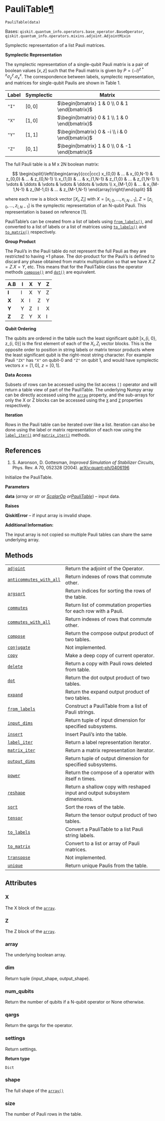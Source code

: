 # PauliTable[¶](#paulitable "Permalink to this headline")

<span id="undefined" />

`PauliTable(data)`

Bases: `qiskit.quantum_info.operators.base_operator.BaseOperator`, `qiskit.quantum_info.operators.mixins.adjoint.AdjointMixin`

Symplectic representation of a list Pauli matrices.

**Symplectic Representation**

The symplectic representation of a single-qubit Pauli matrix is a pair of boolean values $[x, z]$ such that the Pauli matrix is given by $P = (-i)^{z * x} \sigma_z^z.\sigma_x^x$. The correspondence between labels, symplectic representation, and matrices for single-qubit Paulis are shown in Table 1.

| Label | Symplectic | Matrix                                          |
| ----- | ---------- | ----------------------------------------------- |
| `"I"` | $[0, 0]$   | $\begin{bmatrix} 1 & 0 \\ 0 & 1 \end{bmatrix}$  |
| `"X"` | $[1, 0]$   | $\begin{bmatrix} 0 & 1 \\ 1 & 0 \end{bmatrix}$  |
| `"Y"` | $[1, 1]$   | $\begin{bmatrix} 0 & -i \\ i & 0 \end{bmatrix}$ |
| `"Z"` | $[0, 1]$   | $\begin{bmatrix} 1 & 0 \\ 0 & -1 \end{bmatrix}$ |

The full Pauli table is a M x 2N boolean matrix:

$$
\begin{split}\left(\begin{array}{ccc|ccc}
    x_{0,0} & ... & x_{0,N-1} & z_{0,0} & ... & z_{0,N-1}  \\
    x_{1,0} & ... & x_{1,N-1} & z_{1,0} & ... & z_{1,N-1}  \\
    \vdots & \ddots & \vdots & \vdots & \ddots & \vdots  \\
    x_{M-1,0} & ... & x_{M-1,N-1} & z_{M-1,0} & ... & z_{M-1,N-1}
\end{array}\right)\end{split}
$$

where each row is a block vector $[X_i, Z_i]$ with $X = [x_{i,0}, ..., x_{i,N-1}]$, $Z = [z_{i,0}, ..., z_{i,N-1}]$ is the symplectic representation of an N-qubit Pauli. This representation is based on reference \[1].

PauliTable’s can be created from a list of labels using [`from_labels()`](qiskit.quantum_info.PauliTable.from_labels#qiskit.quantum_info.PauliTable.from_labels "qiskit.quantum_info.PauliTable.from_labels"), and converted to a list of labels or a list of matrices using [`to_labels()`](qiskit.quantum_info.PauliTable.to_labels#qiskit.quantum_info.PauliTable.to_labels "qiskit.quantum_info.PauliTable.to_labels") and [`to_matrix()`](qiskit.quantum_info.PauliTable.to_matrix#qiskit.quantum_info.PauliTable.to_matrix "qiskit.quantum_info.PauliTable.to_matrix") respectively.

**Group Product**

The Pauli’s in the Pauli table do not represent the full Pauli as they are restricted to having +1 phase. The dot-product for the Pauli’s is defined to discard any phase obtained from matrix multiplication so that we have $X.Z = Z.X = Y$, etc. This means that for the PauliTable class the operator methods [`compose()`](qiskit.quantum_info.PauliTable.compose#qiskit.quantum_info.PauliTable.compose "qiskit.quantum_info.PauliTable.compose") and [`dot()`](qiskit.quantum_info.PauliTable.dot#qiskit.quantum_info.PauliTable.dot "qiskit.quantum_info.PauliTable.dot") are equivalent.

| A.B   | I | X | Y | Z |
| ----- | - | - | - | - |
| **I** | I | X | Y | Z |
| **X** | X | I | Z | Y |
| **Y** | Y | Z | I | X |
| **Z** | Z | Y | X | I |

**Qubit Ordering**

The qubits are ordered in the table such the least significant qubit \[x\_\{i, 0}, z\_\{i, 0}] is the first element of each of the $X_i, Z_i$ vector blocks. This is the opposite order to position in string labels or matrix tensor products where the least significant qubit is the right-most string character. For example Pauli `"ZX"` has `"X"` on qubit-0 and `"Z"` on qubit 1, and would have symplectic vectors $x=[1, 0]$, $z=[0, 1]$.

**Data Access**

Subsets of rows can be accessed using the list access `[]` operator and will return a table view of part of the PauliTable. The underlying Numpy array can be directly accessed using the [`array`](#qiskit.quantum_info.PauliTable.array "qiskit.quantum_info.PauliTable.array") property, and the sub-arrays for only the X or Z blocks can be accessed using the [`X`](#qiskit.quantum_info.PauliTable.X "qiskit.quantum_info.PauliTable.X") and [`Z`](#qiskit.quantum_info.PauliTable.Z "qiskit.quantum_info.PauliTable.Z") properties respectively.

**Iteration**

Rows in the Pauli table can be iterated over like a list. Iteration can also be done using the label or matrix representation of each row using the [`label_iter()`](qiskit.quantum_info.PauliTable.label_iter#qiskit.quantum_info.PauliTable.label_iter "qiskit.quantum_info.PauliTable.label_iter") and [`matrix_iter()`](qiskit.quantum_info.PauliTable.matrix_iter#qiskit.quantum_info.PauliTable.matrix_iter "qiskit.quantum_info.PauliTable.matrix_iter") methods.

## References

1.  S. Aaronson, D. Gottesman, *Improved Simulation of Stabilizer Circuits*, Phys. Rev. A 70, 052328 (2004). [arXiv:quant-ph/0406196](https://arxiv.org/abs/quant-ph/0406196)

Initialize the PauliTable.

**Parameters**

**data** (*array or str or* [*ScalarOp*](qiskit.quantum_info.ScalarOp#qiskit.quantum_info.ScalarOp "qiskit.quantum_info.ScalarOp")  *or*[*PauliTable*](#qiskit.quantum_info.PauliTable "qiskit.quantum_info.PauliTable")) – input data.

**Raises**

**QiskitError** – if input array is invalid shape.

**Additional Information:**

The input array is not copied so multiple Pauli tables can share the same underlying array.

## Methods

|                                                                                                                                                                                             |                                                                            |
| ------------------------------------------------------------------------------------------------------------------------------------------------------------------------------------------- | -------------------------------------------------------------------------- |
| [`adjoint`](qiskit.quantum_info.PauliTable.adjoint#qiskit.quantum_info.PauliTable.adjoint "qiskit.quantum_info.PauliTable.adjoint")                                                         | Return the adjoint of the Operator.                                        |
| [`anticommutes_with_all`](qiskit.quantum_info.PauliTable.anticommutes_with_all#qiskit.quantum_info.PauliTable.anticommutes_with_all "qiskit.quantum_info.PauliTable.anticommutes_with_all") | Return indexes of rows that commute other.                                 |
| [`argsort`](qiskit.quantum_info.PauliTable.argsort#qiskit.quantum_info.PauliTable.argsort "qiskit.quantum_info.PauliTable.argsort")                                                         | Return indices for sorting the rows of the table.                          |
| [`commutes`](qiskit.quantum_info.PauliTable.commutes#qiskit.quantum_info.PauliTable.commutes "qiskit.quantum_info.PauliTable.commutes")                                                     | Return list of commutation properties for each row with a Pauli.           |
| [`commutes_with_all`](qiskit.quantum_info.PauliTable.commutes_with_all#qiskit.quantum_info.PauliTable.commutes_with_all "qiskit.quantum_info.PauliTable.commutes_with_all")                 | Return indexes of rows that commute other.                                 |
| [`compose`](qiskit.quantum_info.PauliTable.compose#qiskit.quantum_info.PauliTable.compose "qiskit.quantum_info.PauliTable.compose")                                                         | Return the compose output product of two tables.                           |
| [`conjugate`](qiskit.quantum_info.PauliTable.conjugate#qiskit.quantum_info.PauliTable.conjugate "qiskit.quantum_info.PauliTable.conjugate")                                                 | Not implemented.                                                           |
| [`copy`](qiskit.quantum_info.PauliTable.copy#qiskit.quantum_info.PauliTable.copy "qiskit.quantum_info.PauliTable.copy")                                                                     | Make a deep copy of current operator.                                      |
| [`delete`](qiskit.quantum_info.PauliTable.delete#qiskit.quantum_info.PauliTable.delete "qiskit.quantum_info.PauliTable.delete")                                                             | Return a copy with Pauli rows deleted from table.                          |
| [`dot`](qiskit.quantum_info.PauliTable.dot#qiskit.quantum_info.PauliTable.dot "qiskit.quantum_info.PauliTable.dot")                                                                         | Return the dot output product of two tables.                               |
| [`expand`](qiskit.quantum_info.PauliTable.expand#qiskit.quantum_info.PauliTable.expand "qiskit.quantum_info.PauliTable.expand")                                                             | Return the expand output product of two tables.                            |
| [`from_labels`](qiskit.quantum_info.PauliTable.from_labels#qiskit.quantum_info.PauliTable.from_labels "qiskit.quantum_info.PauliTable.from_labels")                                         | Construct a PauliTable from a list of Pauli strings.                       |
| [`input_dims`](qiskit.quantum_info.PauliTable.input_dims#qiskit.quantum_info.PauliTable.input_dims "qiskit.quantum_info.PauliTable.input_dims")                                             | Return tuple of input dimension for specified subsystems.                  |
| [`insert`](qiskit.quantum_info.PauliTable.insert#qiskit.quantum_info.PauliTable.insert "qiskit.quantum_info.PauliTable.insert")                                                             | Insert Pauli’s into the table.                                             |
| [`label_iter`](qiskit.quantum_info.PauliTable.label_iter#qiskit.quantum_info.PauliTable.label_iter "qiskit.quantum_info.PauliTable.label_iter")                                             | Return a label representation iterator.                                    |
| [`matrix_iter`](qiskit.quantum_info.PauliTable.matrix_iter#qiskit.quantum_info.PauliTable.matrix_iter "qiskit.quantum_info.PauliTable.matrix_iter")                                         | Return a matrix representation iterator.                                   |
| [`output_dims`](qiskit.quantum_info.PauliTable.output_dims#qiskit.quantum_info.PauliTable.output_dims "qiskit.quantum_info.PauliTable.output_dims")                                         | Return tuple of output dimension for specified subsystems.                 |
| [`power`](qiskit.quantum_info.PauliTable.power#qiskit.quantum_info.PauliTable.power "qiskit.quantum_info.PauliTable.power")                                                                 | Return the compose of a operator with itself n times.                      |
| [`reshape`](qiskit.quantum_info.PauliTable.reshape#qiskit.quantum_info.PauliTable.reshape "qiskit.quantum_info.PauliTable.reshape")                                                         | Return a shallow copy with reshaped input and output subsystem dimensions. |
| [`sort`](qiskit.quantum_info.PauliTable.sort#qiskit.quantum_info.PauliTable.sort "qiskit.quantum_info.PauliTable.sort")                                                                     | Sort the rows of the table.                                                |
| [`tensor`](qiskit.quantum_info.PauliTable.tensor#qiskit.quantum_info.PauliTable.tensor "qiskit.quantum_info.PauliTable.tensor")                                                             | Return the tensor output product of two tables.                            |
| [`to_labels`](qiskit.quantum_info.PauliTable.to_labels#qiskit.quantum_info.PauliTable.to_labels "qiskit.quantum_info.PauliTable.to_labels")                                                 | Convert a PauliTable to a list Pauli string labels.                        |
| [`to_matrix`](qiskit.quantum_info.PauliTable.to_matrix#qiskit.quantum_info.PauliTable.to_matrix "qiskit.quantum_info.PauliTable.to_matrix")                                                 | Convert to a list or array of Pauli matrices.                              |
| [`transpose`](qiskit.quantum_info.PauliTable.transpose#qiskit.quantum_info.PauliTable.transpose "qiskit.quantum_info.PauliTable.transpose")                                                 | Not implemented.                                                           |
| [`unique`](qiskit.quantum_info.PauliTable.unique#qiskit.quantum_info.PauliTable.unique "qiskit.quantum_info.PauliTable.unique")                                                             | Return unique Paulis from the table.                                       |

## Attributes

<span id="undefined" />

### X

The X block of the [`array`](#qiskit.quantum_info.PauliTable.array "qiskit.quantum_info.PauliTable.array").

<span id="undefined" />

### Z

The Z block of the [`array`](#qiskit.quantum_info.PauliTable.array "qiskit.quantum_info.PauliTable.array").

<span id="undefined" />

### array

The underlying boolean array.

<span id="undefined" />

### dim

Return tuple (input\_shape, output\_shape).

<span id="undefined" />

### num\_qubits

Return the number of qubits if a N-qubit operator or None otherwise.

<span id="undefined" />

### qargs

Return the qargs for the operator.

<span id="undefined" />

### settings

Return settings.

**Return type**

`Dict`

<span id="undefined" />

### shape

The full shape of the [`array()`](#qiskit.quantum_info.PauliTable.array "qiskit.quantum_info.PauliTable.array")

<span id="undefined" />

### size

The number of Pauli rows in the table.
